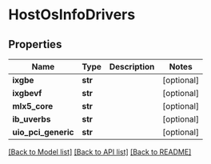# HostOsInfoDrivers

## Properties
Name | Type | Description | Notes
------------ | ------------- | ------------- | -------------
**ixgbe** | **str** |  | [optional] 
**ixgbevf** | **str** |  | [optional] 
**mlx5_core** | **str** |  | [optional] 
**ib_uverbs** | **str** |  | [optional] 
**uio_pci_generic** | **str** |  | [optional] 

[[Back to Model list]](../README.md#documentation-for-models) [[Back to API list]](../README.md#documentation-for-api-endpoints) [[Back to README]](../README.md)

